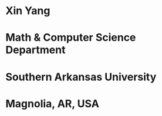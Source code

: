 # Xin Yang
# Math & Computer Science Department 
# Southern Arkansas University
# Magnolia, AR, USA
